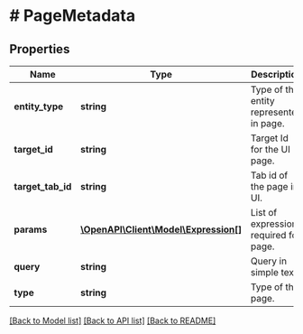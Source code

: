 # # PageMetadata

## Properties

Name | Type | Description | Notes
------------ | ------------- | ------------- | -------------
**entity_type** | **string** | Type of the entity represented in page. | [optional]
**target_id** | **string** | Target Id for the UI page. | [optional]
**target_tab_id** | **string** | Tab id of the page in UI. | [optional]
**params** | [**\OpenAPI\Client\Model\Expression[]**](Expression.md) | List of expressions required for page. | [optional]
**query** | **string** | Query in simple text. | [optional]
**type** | **string** | Type of the page. | [optional]

[[Back to Model list]](../../README.md#models) [[Back to API list]](../../README.md#endpoints) [[Back to README]](../../README.md)
